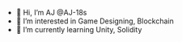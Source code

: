 - 👋 Hi, I’m AJ @AJ-18s
- 👀 I’m interested in Game Designing, Blockchain
- 🌱 I’m currently learning Unity, Solidity

<!---
AJ-18s/AJ-18s is a ✨ special ✨ repository because its `README.md` (this file) appears on your GitHub profile.
You can click the Preview link to take a look at your changes.
--->
